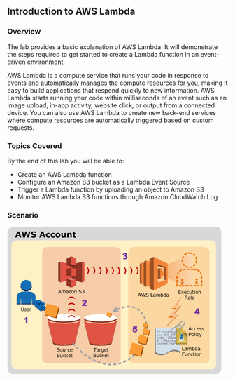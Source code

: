 ## Introduction to AWS Lambda

### Overview
The lab provides a basic explanation of AWS Lambda. It will demonstrate the steps required to get started to create a Lambda function in an event-driven environment.

AWS Lambda is a compute service that runs your code in response to events and automatically manages the compute resources for you, making it easy to build applications that respond quickly to new information. AWS Lambda starts running your code within milliseconds of an event such as an image upload, in-app activity, website click, or output from a connected device. You can also use AWS Lambda to create new back-end services where compute resources are automatically triggered based on custom requests.

### Topics Covered
By the end of this lab you will be able to:

* Create an AWS Lambda function
* Configure an Amazon S3 bucket as a Lambda Event Source
* Trigger a Lambda function by uploading an object to Amazon S3
* Monitor AWS Lambda S3 functions through Amazon CloudWatch Log

### Scenario
![AWS Lambda Lab](/LAB001/Introduction%20to%20AWS%20Lambda/aws_lambda_lab.png)